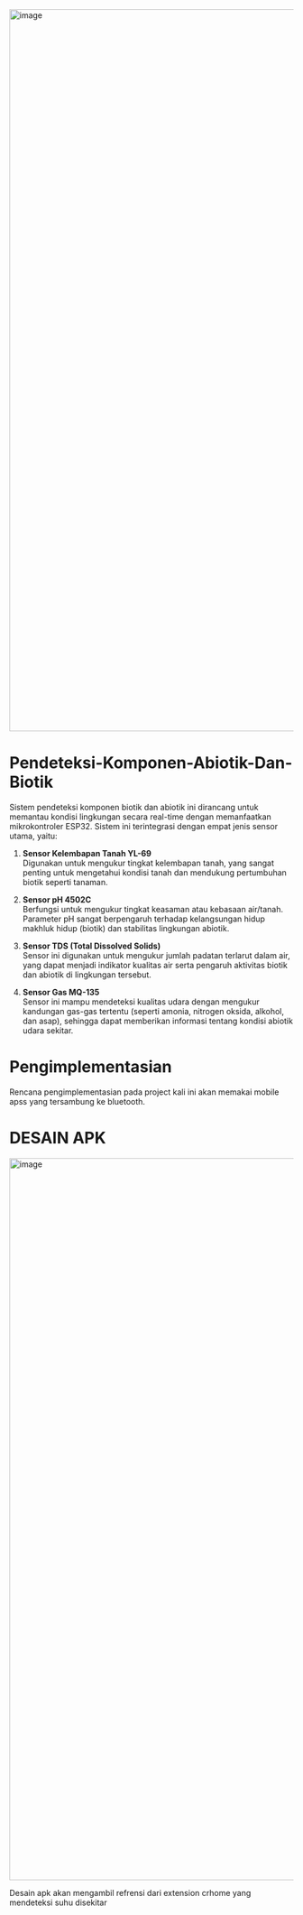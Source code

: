 <img width="720" height="1280" alt="image" src="https://github.com/user-attachments/assets/a90af620-fee5-421c-90fa-8610ab3da161" />

# Pendeteksi-Komponen-Abiotik-Dan-Biotik

Sistem pendeteksi komponen biotik dan abiotik ini dirancang untuk memantau kondisi lingkungan secara real-time dengan memanfaatkan mikrokontroler ESP32. Sistem ini terintegrasi dengan empat jenis sensor utama, yaitu:

1. **Sensor Kelembapan Tanah YL-69**  
   Digunakan untuk mengukur tingkat kelembapan tanah, yang sangat penting untuk mengetahui kondisi tanah dan mendukung pertumbuhan biotik seperti tanaman.

2. **Sensor pH 4502C**  
   Berfungsi untuk mengukur tingkat keasaman atau kebasaan air/tanah. Parameter pH sangat berpengaruh terhadap kelangsungan hidup makhluk hidup (biotik) dan stabilitas lingkungan abiotik.

3. **Sensor TDS (Total Dissolved Solids)**  
   Sensor ini digunakan untuk mengukur jumlah padatan terlarut dalam air, yang dapat menjadi indikator kualitas air serta pengaruh aktivitas biotik dan abiotik di lingkungan tersebut.

4. **Sensor Gas MQ-135**  
   Sensor ini mampu mendeteksi kualitas udara dengan mengukur kandungan gas-gas tertentu (seperti amonia, nitrogen oksida, alkohol, dan asap), sehingga dapat memberikan informasi tentang kondisi abiotik udara sekitar.

# Pengimplementasian

Rencana pengimplementasian pada project kali ini akan memakai mobile apss yang tersambung ke bluetooth.

# DESAIN APK
<img width="720" height="1280" alt="image" src="https://github.com/user-attachments/assets/263c15ff-da27-4425-a548-23764c496ec1" />

Desain apk akan mengambil refrensi dari extension crhome yang mendeteksi suhu disekitar
